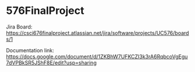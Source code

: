 # 576FinalProject
Jira Board: https://csci676finalproject.atlassian.net/jira/software/projects/UC576/boards/1


Documentation link: https://docs.google.com/document/d/1ZKBhW7UFKCZI3k3rA6RqbcoVgEgu7dVPBkSR5JShF8E/edit?usp=sharing
